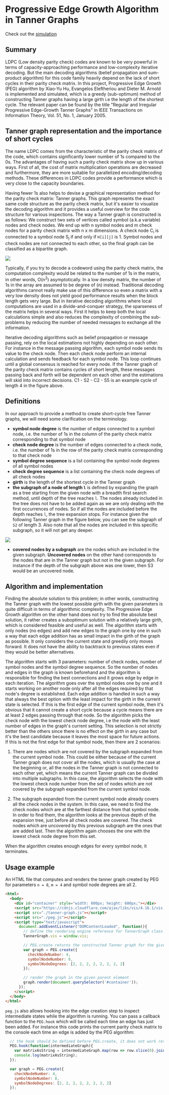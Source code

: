 # Progressive Edge Growth Algorithm in Tanner Graphs

Check out the [simulation](https://uzum.github.io/ldpc-peg)

## Summary

LDPC (Low density parity check) codes are known to be very powerful in terms of capacity-approaching performance and low-complexity iterative decoding. But the main decoding algorithms (belief propagation and sum-product algorithm) for this code family heavily depend on the lack of short cycles in their parity check matrix. In this project, Progressive Edge Growth (PEG) algorithm by Xiao-Yu Hu, Evangelos Eleftheriou and Dieter M. Arnold is implemented and simulated, which is a greedy (sub-optimum) method of constructing Tanner graphs having a large girth i.e the length of the shortest cycle. The relevant paper can be found by the title "Regular and Irregular Progressive Edge-Growth Tanner Graphs" in IEEE Transactions on Information Theory, Vol. 51, No. 1, January 2005.

## Tanner graph representation and the importance of short cycles

The name LDPC comes from the characteristic of the parity check matrix of the code, which contains significantly lower number of 1s compared to the 0s.
The advantages of having such a parity check matrix show up in various ways. First of all, the cost of matrix multiplication operations are decreased and furthermore, they are more suitable for parallelized encoding/decoding methods. These differences in LDPC codes provide a performance which is very close to the capacity boundaries.

Having fewer 1s also helps to devise a graphical representation method for the parity check matrix: Tanner graphs. This graph represents the exact same code structure as the parity check matrix, but it's easier to visualize the decoding algorithm and it provides a useful overview for the code structure for various inspections. The way a Tanner graph is constructed is as follows: We construct two sets of vertices called symbol (a.k.a variable) nodes and check nodes. We end up with n symbol nodes and m check nodes for a parity check matrix with n x m dimensions. A check node C<sub>i</sub> is connected to a symbol node S<sub>j</sub> if and only if <code>H[i][j]</code> is 1. Symbol nodes and check nodes are not connected to each other, so the final graph can be classified as a bipartite graph.

<img src="http://i.imgur.com/7gjNwl5.png" />

Typically, if you try to decode a codeword using the parity check matrix, the computation complexity would be related to the number of 1s in the matrix, in other words, O(n<sup>2</sup>) asymptotically. In a low density matrix, the number of 1s in the array are assumed to be degree of (n) instead. Traditional decoding algorithms cannot really make use of this difference so even a matrix with a very low density does not yield good performance results when the block length gets very large. But in iterative decoding algorithms where local computations are used in a divide-and-conquer strategy, the sparseness of the matrix helps in several ways. First it helps to keep both the local calculations simple and also reduces the complexity of combining the sub-problems by reducing the number of needed messages to exchange all the information.

Iterative decoding algorithms such as belief propagation or message passing, rely on the local estimations not highly depending on each other. For instance in the message passing algorithm, each symbol node sends its value to the check node. Then each check node perform an internal calculation and sends feedback for each symbol node. This loop continues until a global consensus is reached for every node. If the Tanner graph of the parity check matrix contains cycles of short length, these messages passing back and forth will be dependent on each other and the estimations will skid into incorrect decisions. C1 - S2 - C2 - S5 is an example cycle of length 4 in the figure above.

## Definitions

In our approach to provide a method to create short-cycle free Tanner graphs, we will need some clarification on the terminology.

* **symbol node degree** is the number of edges connected to a symbol node, i.e. the number of 1s in the column of the parity check matrix corresponding to that symbol node
* **check node degree** is the number of edges connected to a check node, i.e. the number of 1s in the row of the parity check matrix corresponding to that check node
* **symbol degree sequence** is a list containing the symbol node degrees of all symbol nodes
* **check degree sequence** is a list containing the check node degrees of all check nodes
* **girth** is the length of the shortest cycle in the Tanner graph
* **the subgraph of a node of length <code>l</code>** is defined by expanding the graph as a tree starting from the given node with a breadth first search method, until depth of the tree reaches <code>l</code>. The nodes already included in the tree does not have to be added again as we are only dealing with the first occurrences of nodes. So if all the nodes are included before the depth reaches <code>l</code>, the tree expansion stops. For instance given the following Tanner graph in the figure below, you can see the subgraph of <code>S2</code> of length 3. Also note that all the nodes are included in this specific subgraph, so it will not get any deeper.

<img src="http://i.imgur.com/fUCLful.png" />

* **covered nodes by a subgraph** are the nodes which are included in the given subgraph. **Uncovered nodes** on the other hand corresponds to the nodes that are in the Tanner graph but not in the given subgraph. For instance if the depth of the subgraph above was one lower, then S3 would be an uncovered node.

## Algorithm and implementation
Finding the absolute solution to this problem; in other words, constructing the Tanner graph with the lowest possible girth with the given parameters is quite difficult in terms of algorithmic complexity. The Progressive Edge Growth algorithm on the other hand does not try to find the absolute best solution, it rather creates a suboptimum solution with a relatively large girth, which is considered feasible and useful as well. The algorithm starts with only nodes (no edges) and add new edges to the graph one by one in such a way that each edge addition has as small impact in the girth of the graph as possible. It only considers the current state and greedily only moves forward. It does not have the ability to backtrack to previous states even if they would be better alternatives.

The algorithm starts with 3 parameters: number of check nodes, number of symbol nodes and the symbol degree sequence. So the number of nodes and edges in the graph is known beforehand and the algorithm is responsible for finding the best connections and it grows edge by edge in each iteration. The algorithm goes over the symbol nodes one by one and it starts working on another node only after all the edges required by that node's degree is established. Each edge addition is handled in such a way that always the best option with the least impact for the girth in the current state is selected. If this is the first edge of the current symbol node, then it's obvious that it cannot create a short cycle because a cycle means there are at least 2 edges passing through that node. So the algorithm picks the check node with the lowest check node degree, i.e the node with the least number of edges in the graph's current setting. This selection is not strictly better than the others since there is no effect on the girth in any case but it's the best candidate because it leaves the most space for future actions. If this is not the first edge for that symbol node, then there are 2 scenarios:

1. There are nodes which are not covered by the subgraph expanded from the current symbol node. This could be either because of the current Tanner graph does not cover all the nodes, which is usually the case at the beginning or, all the nodes in the Tanner graph is not connected to each other yet, which means the current Tanner graph can be divided into multiple subgraphs. In this case, the algorithm selects the node with the lowest check node number from the set of nodes which are not covered by the subgraph expanded from the current symbol node.

2. The subgraph expanded from the current symbol node already covers all the check nodes in the system. In this case, we need to find the check nodes which are at the farthest distance from that symbol node. In order to find them, the algorithm looks at the previous depth of the expansion tree, just before all check nodes are covered. The check nodes which are uncovered by this previous subgraph are the ones that are added last. Then the algorithm again chooses the one with the lowest check node degree from this set.

When the algorithm creates enough edges for every symbol node, it terminates.

## Usage example

An HTML file that computes and renders the tanner graph created by PEG for parameters <code>n = 8</code>, <code>m = 4</code> and symbol node degrees are all 2.
```html
<html>
  <body>
    <div id="container" style="width: 800px; height: 600px;"></div>
    <script src="https://cdnjs.cloudflare.com/ajax/libs/vis/4.16.1/vis.min.js"></script>
    <script src="./tanner-graph.js"></script>
    <script src="./peg.js"></script>
    <script type="text/javascript">
      document.addEventListener("DOMContentLoaded", function(){
        // define the rendering engine reference for TannerGraph class
        TannerGraph.vis = window.vis;

        // PEG.create returns the constructed Tanner graph for the given parameters
        var graph = PEG.create({
          checkNodeNumber: 4,
          symbolNodeNumber: 8,
          symbolNodeDegrees: [2, 2, 2, 2, 2, 2, 2, 2]
        });

        // render the graph in the given parent element
        graph.render(document.querySelector('#container'));
      });
    </script>
  </body>
</html>
```

<code>peg.js</code> also allows hooking into the edge creation step to inspect intermediate states while the algorithm is running. You can pass a callback function to the <code>PEG.hook</code> which will be called each time an edge has just been added. For instance this code prints the current parity check matrix to the console each time an edge is added by the PEG algorithm:

```javascript
  // the hook should be defined before PEG.create, it does not work retroactively
  PEG.hook(function(intermediateGraph){
    var matrixAsString = intermediateGraph.map(row => row.slice(0).join(' ')).join('\n');
    console.log(matrixAsString);
  });

  var graph = PEG.create({
    checkNodeNumber: 4,
    symbolNodeNumber: 8,
    symbolNodeDegrees: [2, 2, 2, 2, 2, 2, 2, 2]
  });
```
